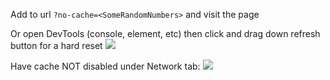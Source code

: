 Add to url `?no-cache=<SomeRandomNumbers>` and visit the page

Or open DevTools (console, element, etc) then click and drag down refresh button for a hard reset
![](27hbPn9.png)

Have cache NOT disabled under Network tab:
![](CyVp5TP.png)
